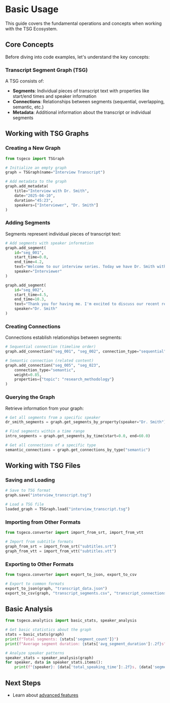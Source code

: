# Basic Usage

This guide covers the fundamental operations and concepts when working with the TSG Ecosystem.

## Core Concepts

Before diving into code examples, let's understand the key concepts:

### Transcript Segment Graph (TSG)

A TSG consists of:

- **Segments**: Individual pieces of transcript text with properties like start/end times and speaker information
- **Connections**: Relationships between segments (sequential, overlapping, semantic, etc.)
- **Metadata**: Additional information about the transcript or individual segments

## Working with TSG Graphs

### Creating a New Graph

```python
from tsgeco import TSGraph

# Initialize an empty graph
graph = TSGraph(name="Interview Transcript")

# Add metadata to the graph
graph.add_metadata(
    title="Interview with Dr. Smith",
    date="2025-04-10",
    duration="45:23",
    speakers=["Interviewer", "Dr. Smith"]
)
```

### Adding Segments

Segments represent individual pieces of transcript text:

```python
# Add segments with speaker information
graph.add_segment(
    id="seg_001",
    start_time=0.0,
    end_time=4.2,
    text="Welcome to our interview series. Today we have Dr. Smith with us.",
    speaker="Interviewer"
)

graph.add_segment(
    id="seg_002",
    start_time=4.5,
    end_time=10.3,
    text="Thank you for having me. I'm excited to discuss our recent research findings.",
    speaker="Dr. Smith"
)
```

### Creating Connections

Connections establish relationships between segments:

```python
# Sequential connection (timeline order)
graph.add_connection("seg_001", "seg_002", connection_type="sequential")

# Semantic connection (related content)
graph.add_connection("seg_005", "seg_023",
    connection_type="semantic",
    weight=0.85,
    properties={"topic": "research_methodology"}
)
```

### Querying the Graph

Retrieve information from your graph:

```python
# Get all segments from a specific speaker
dr_smith_segments = graph.get_segments_by_property(speaker="Dr. Smith")

# Find segments within a time range
intro_segments = graph.get_segments_by_time(start=0.0, end=60.0)

# Get all connections of a specific type
semantic_connections = graph.get_connections_by_type("semantic")
```

## Working with TSG Files

### Saving and Loading

```python
# Save to TSG format
graph.save("interview_transcript.tsg")

# Load a TSG file
loaded_graph = TSGraph.load("interview_transcript.tsg")
```

### Importing from Other Formats

```python
from tsgeco.converter import import_from_srt, import_from_vtt

# Import from subtitle formats
graph_from_srt = import_from_srt("subtitles.srt")
graph_from_vtt = import_from_vtt("subtitles.vtt")
```

### Exporting to Other Formats

```python
from tsgeco.converter import export_to_json, export_to_csv

# Export to common formats
export_to_json(graph, "transcript_data.json")
export_to_csv(graph, "transcript_segments.csv", "transcript_connections.csv")
```

## Basic Analysis

```python
from tsgeco.analytics import basic_stats, speaker_analysis

# Get basic statistics about the graph
stats = basic_stats(graph)
print(f"Total segments: {stats['segment_count']}")
print(f"Average segment duration: {stats['avg_segment_duration']:.2f}s")

# Analyze speaker patterns
speaker_stats = speaker_analysis(graph)
for speaker, data in speaker_stats.items():
    print(f"{speaker}: {data['total_speaking_time']:.2f}s, {data['segment_count']} segments")
```

## Next Steps

- Learn about [advanced features](./advanced-features.md)
